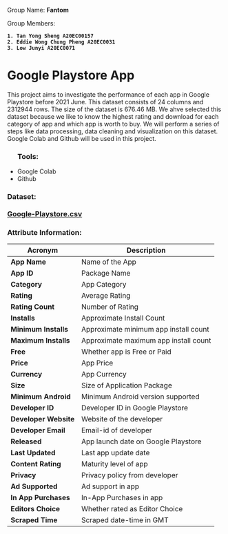 Group Name: <b> Fantom </b> 

Group Members: <b>  

	1. Tan Yong Sheng A20EC00157
	2. Eddie Wong Chung Pheng A20EC0031
	3. Low Junyi A20EC0071
</b> 

<h1>Google Playstore App </h1>
This project aims to investigate the performance of each app in Google Playstore before 2021 June. This dataset consists of 24 columns and 2312944 rows. The size of the dataset is 676.46 MB. We ahve selected this dataset because we like to know the highest rating and download for each category of app and which app is worth to buy. We will perform a series of steps like data processing, data cleaning and visualization on this dataset. Google Colab and Github will be used in this project.

<ul> <h3>Tools: </h3>
	<li>Google Colab </li>
	<li>Github </li>
</ul>

<h3>Dataset: <br><br>
	<a href="https://drive.google.com/file/d/1gj-joOwpAc-uUduXGnP3JO3Z1gWJ3j0K/view?usp=sharing"> Google-Playstore.csv </a></h3>


### Attribute Information:
| Acronym | Description |
| --- | --- |
| **App Name** |    Name of the App |
|**App ID** | Package Name  |
| **Category** | App Category |
| **Rating** |  Average Rating |
| **Rating Count** |  Number of Rating |
| **Installs** |  Approximate Install Count |
| **Minimum Installs** |    Approximate minimum app install count |
|**Maximum Installs** | Approximate maximum app install count  |
| **Free** | Whether app is Free or Paid |
| **Price** |  App Price |
| **Currency** |  App Currency |
| **Size** |  Size of Application Package |
| **Minimum Android** |    Minimum Android version supported |
|**Developer ID** | Developer ID in Google Playstore  |
| **Developer Website** | Website of the developer |
| **Developer Email** |  Email-id of developer |
| **Released** |  App launch date on Google Playstore |
| **Last Updated** |  Last app update date |
| **Content Rating** |    Maturity level of app |
|**Privacy** | Privacy policy from developer  |
| **Ad Supported** | Ad support in app |
| **In App Purchases** |  In-App Purchases in app |
| **Editors Choice** |  Whether rated as Editor Choice |
| **Scraped Time** |  Scraped date-time in GMT |
